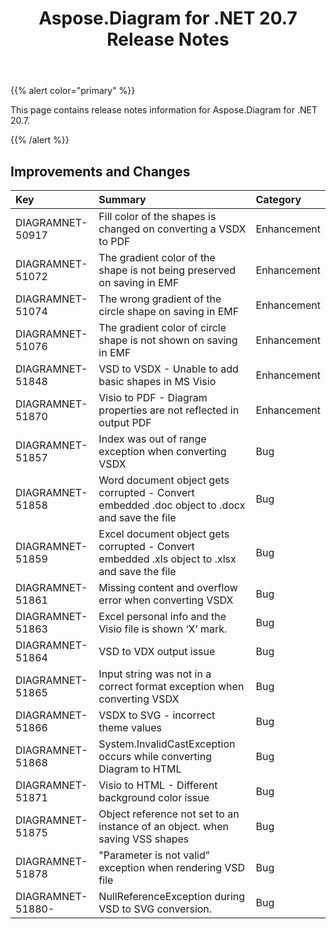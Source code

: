 ﻿---
title: Aspose.Diagram for .NET 20.7 Release Notes
type: docs
weight: 15
url: /net/aspose-diagram-for-net-20-7-release-notes/
---

{{% alert color="primary" %}} 

This page contains release notes information for Aspose.Diagram for .NET 20.7.

{{% /alert %}} 
## **Improvements and Changes**

|**Key**|**Summary**|**Category**|
| :- | :- | :- |
|DIAGRAMNET-50917|Fill color of the shapes is changed on converting a VSDX to PDF|Enhancement|
|DIAGRAMNET-51072|The gradient color of the shape is not being preserved on saving in EMF|Enhancement|
|DIAGRAMNET-51074|The wrong gradient of the circle shape on saving in EMF|Enhancement|
|DIAGRAMNET-51076|The gradient color of circle shape is not shown on saving in EMF|Enhancement|
|DIAGRAMNET-51848|VSD to VSDX - Unable to add basic shapes in MS Visio|Enhancement|
|DIAGRAMNET-51870|Visio to PDF - Diagram properties are not reflected in output PDF|Enhancement|
|DIAGRAMNET-51857|Index was out of range exception when converting VSDX|Bug|
|DIAGRAMNET-51858|Word document object gets corrupted - Convert embedded .doc object to .docx and save the file|Bug|
|DIAGRAMNET-51859|Excel document object gets corrupted - Convert embedded .xls object to .xlsx and save the file|Bug|
|DIAGRAMNET-51861|Missing content and overflow error when converting VSDX|Bug|
|DIAGRAMNET-51863|Excel personal info and the Visio file is shown ‘X’ mark.|Bug|
|DIAGRAMNET-51864|VSD to VDX output issue|Bug|
|DIAGRAMNET-51865|Input string was not in a correct format exception when converting VSDX|Bug|
|DIAGRAMNET-51866|VSDX to SVG - incorrect theme values|Bug|
|DIAGRAMNET-51868|System.InvalidCastException occurs while converting Diagram to HTML|Bug|
|DIAGRAMNET-51871|Visio to HTML - Different background color issue|Bug|
|DIAGRAMNET-51875|Object reference not set to an instance of an object. when saving VSS shapes|Bug|
|DIAGRAMNET-51878|"Parameter is not valid" exception when rendering VSD file|Bug|
|DIAGRAMNET-51880- |NullReferenceException during VSD to SVG conversion.|Bug|

